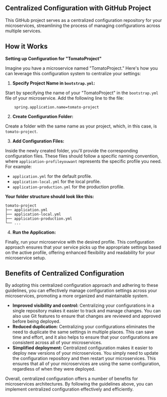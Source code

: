 ## Centralized Configuration with GitHub Project

This GitHub project serves as a centralized configuration repository for your microservices, streamlining the process of managing configurations across multiple services.

## How it Works

**Setting up Configuration for "TomatoProject"**

Imagine you have a microservice named "TomatoProject." Here's how you can leverage this configuration system to centralize your settings:

1. **Specify Project Name in `bootstrap.yml`:**

Start by specifying the name of your "TomatoProject" in the `bootstrap.yml` file of your microservice. Add the following line to the file:

        spring.application.name=tomato-project


2. **Create Configuration Folder:**

Create a folder with the same name as your project, which, in this case, is `tomato-project`.


3. **Add Configuration Files:**

Inside the newly created folder, you'll provide the corresponding configuration files. These files should follow a specific naming convention, where `application-profileyouwant` represents the specific profile you need. For example:

* `application.yml` for the default profile.
* `application-local.yml` for the local profile.
* `application-production.yml` for the production profile.

**Your folder structure should look like this:**

    tomato-project
    ├── application.yml
    ├── application-local.yml
    ├── application-production.yml
    └── ...


4. **Run the Application:**

Finally, run your microservice with the desired profile. This configuration approach ensures that your service picks up the appropriate settings based on the active profile, offering enhanced flexibility and readability for your microservice setup.

## Benefits of Centralized Configuration

By adopting this centralized configuration approach and adhering to these guidelines, you can effectively manage configuration settings across your microservices, promoting a more organized and maintainable system.

* **Improved visibility and control:** Centralizing your configurations in a single repository makes it easier to track and manage changes. You can also use Git features to ensure that changes are reviewed and approved before being deployed.
* **Reduced duplication:** Centralizing your configurations eliminates the need to duplicate the same settings in multiple places. This can save time and effort, and it also helps to ensure that your configurations are consistent across all of your microservices.
* **Simplified deployment:** Centralized configuration makes it easier to deploy new versions of your microservices. You simply need to update the configuration repository and then restart your microservices. This ensures that all of your microservices are using the same configuration, regardless of when they were deployed.

Overall, centralized configuration offers a number of benefits for microservices architectures. By following the guidelines above, you can implement centralized configuration effectively and efficiently.

